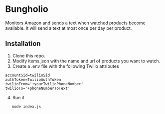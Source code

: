 # Bungholio

Monitors Amazon and sends a text when watched products become available. It will send a text at most once per day per product.

## Installation

1. Clone this repo.
2. Modify items.json with the name and url of products you want to watch.
3. Create a .env file with the following Twilio attributes

```
accountSid=twilioSid
authToken=TwilioAuthToken
twilioFrom='+yourTwilioPhoneNumber'
twilioTo='+phoneNumberToText'
```

4. Run it

```
   node index.js
```

